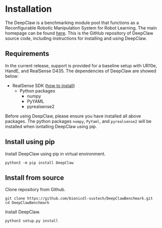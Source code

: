 # Installation

The DeepClaw is a benchmarking module pool that functions as a Reconfigurable Robotic Manipulation System for Robot Learning. The main homepage can be found [here]( https://bionicdl-sustech.github.io/DeepClawBenchmark/ ). This is the GitHub repository of DeepClaw source code, including instructions for installing and using DeepClaw.

## Requirements

In the current release, support is provided for a baseline setup with UR10e, HandE, and RealSense D435. The dependencies of DeepClaw are showed below:

- RealSense SDK ([how to install]([https://www.intelrealsense.com/developers/]))
  - Python packages
    - numpy
    - PyYAML
    - pyrealsense2

Before using DeepClaw, please ensure you have installed all above packages. The python packages `numpy`, `PyYaml`, and `pyrealsense2` will be installed when isntalling DeepClaw using pip.

## Install using pip

Install DeepClaw using pip in virtual environment.

```
python3 -m pip install DeepClaw
```
## Install from source

Clone repository from Github.

```
git clone https://github.com/bionicdl-sustech/DeepClawBenchmark.git
cd DeepClawBenchmark
```

Install DeepClaw.

```
python3 setup.py install
```
